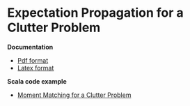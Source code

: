 Expectation Propagation for a Clutter Problem
=============================================

**Documentation**

* [Pdf format](https://raw.github.com/danielkorzekwa/bayes-scala/master/doc/clutter_problem_ep/ep_clutter_problem.pdf)
* [Latex format](https://raw.github.com/danielkorzekwa/bayes-scala/master/doc/clutter_problem_ep/latex/ep_clutter_problem.lyx)

**Scala code example**

* [Moment Matching for a Clutter Problem](https://github.com/danielkorzekwa/bayes-scala/blob/master/src/test/scala/dk/bayes/gaussian/ep/ClutterProblemEPTest.scala)